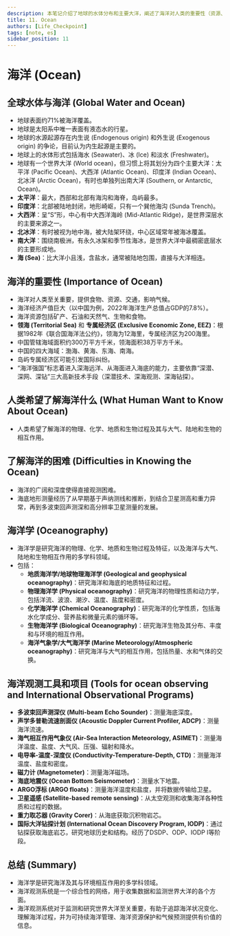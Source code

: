 ```yaml
---
description: 本笔记介绍了地球的水体分布和主要大洋，阐述了海洋对人类的重要性（资源、经济、专属经济区），讨论了了解海洋的困难和海洋学的多学科领域，并列举了主要的海洋观测工具和国际项目。
title: 11. Ocean
authors: [Life_Checkpoint]
tags: [note, es]
sidebar_position: 11
---
```

# 海洋 (Ocean)

## 全球水体与海洋 (Global Water and Ocean)

*   地球表面约71%被海洋覆盖。
*   地球是太阳系中唯一表面有液态水的行星。
*   地球的水源起源存在内生说 (Endogenous origin) 和外生说 (Exogenous origin) 的争论，目前认为内生起源是主要的。
*   地球上的水体形式包括海水 (Seawater)、冰 (Ice) 和淡水 (Freshwater)。
*   地球有一个世界大洋 (World ocean)，但习惯上将其划分为四个主要大洋：太平洋 (Pacific Ocean)、大西洋 (Atlantic Ocean)、印度洋 (Indian Ocean)、北冰洋 (Arctic Ocean)，有时也单独列出南大洋 (Southern, or Antarctic, Ocean)。
*   **太平洋**：最大，西部和北部有海沟和海脊，岛屿最多。
*   **印度洋**：北部被陆地封闭，地形崎岖，只有一个巽他海沟 (Sunda Trench)。
*   **大西洋**：呈“S”形，中心有中大西洋海岭 (Mid-Atlantic Ridge)，是世界深层水的主要来源之一。
*   **北冰洋**：有时被视为地中海，被大陆架环绕，中心区域常年被海冰覆盖。
*   **南大洋**：围绕南极洲，有永久冰架和季节性海冰，是世界大洋中最稠密底层水的主要形成地。
*   **海 (Sea)**：比大洋小且浅，含盐水，通常被陆地包围，直接与大洋相连。

## 海洋的重要性 (Importance of Ocean)

*   海洋对人类至关重要，提供食物、资源、交通，影响气候。
*   海洋经济产值巨大（以中国为例，2022年海洋生产总值占GDP的7.8%）。
*   海洋资源包括矿产、石油和天然气、生物和食物。
*   **领海 (Territorial Sea)** 和 **专属经济区 (Exclusive Economic Zone, EEZ)**：根据1982年《联合国海洋法公约》，领海为12海里，专属经济区为200海里。
*   中国管辖海域面积约300万平方千米，领海面积38万平方千米。
*   中国的四大海域：渤海、黄海、东海、南海。
*   岛屿专属经济区可能引发国际纠纷。
*   “海洋强国”标志着进入深海远洋、从海面进入海底的能力，主要依靠“深潜、深网、深钻”三大高新技术手段（深潜技术、深海观测、深海钻探）。

## 人类希望了解海洋什么 (What Human Want to Know About Ocean)

*   人类希望了解海洋的物理、化学、地质和生物过程及其与大气、陆地和生物的相互作用。

## 了解海洋的困难 (Difficulties in Knowing the Ocean)

*   海洋的广阔和深度使得直接观测困难。
*   海底地形测量经历了从早期基于声纳测线和推断，到结合卫星测高和重力异常，再到多波束回声测深和高分辨率卫星测量的发展。

## 海洋学 (Oceanography)

*   海洋学是研究海洋的物理、化学、地质和生物过程及特征，以及海洋与大气、陆地和生物相互作用的多学科领域。
*   包括：
    *   **地质海洋学/地球物理海洋学 (Geological and geophysical oceanography)**：研究海洋和海底的地质特征和过程。
    *   **物理海洋学 (Physical oceanography)**：研究海洋的物理性质和动力学，包括洋流、波浪、潮汐、温度、盐度和密度。
    *   **化学海洋学 (Chemical Oceanography)**：研究海洋的化学性质，包括海水化学成分、营养盐和微量元素的循环等。
    *   **生物海洋学 (Biological Oceanography)**：研究海洋生物及其分布、丰度和与环境的相互作用。
    *   **海洋气象学/大气海洋学 (Marine Meteorology/Atmospheric oceanography)**：研究海洋与大气的相互作用，包括热量、水和气体的交换。

## 海洋观测工具和项目 (Tools for ocean observing and International Observational Programs)

*   **多波束回声测深仪 (Multi-beam Echo Sounder)**：测量海底深度。
*   **声学多普勒流速剖面仪 (Acoustic Doppler Current Profiler, ADCP)**：测量海洋流速。
*   **海气相互作用气象仪 (Air-Sea Interaction Meteorology, ASIMET)**：测量海洋温度、盐度、大气风、压强、辐射和降水。
*   **电导率-温度-深度仪 (Conductivity-Temperature-Depth, CTD)**：测量海洋温度、盐度和密度。
*   **磁力计 (Magnetometer)**：测量海洋磁场。
*   **海底地震仪 (Ocean Bottom Seismometer)**：测量水下地震。
*   **ARGO浮标 (ARGO floats)**：测量海洋温度和盐度，并将数据传输给卫星。
*   **卫星遥感 (Satellite-based remote sensing)**：从太空观测和收集海洋各种性质和过程的数据。
*   **重力取芯器 (Gravity Corer)**：从海底获取沉积物岩芯。
*   **国际大洋钻探计划 (International Ocean Discovery Program, IODP)**：通过钻探获取海底岩芯，研究地球历史和结构。经历了DSDP、ODP、IODP I等阶段。

## 总结 (Summary)

*   海洋学是研究海洋及其与环境相互作用的多学科领域。
*   海洋观测系统是一个综合性的网络，用于收集数据和监测世界大洋的各个方面。
*   海洋观测系统对于监测和研究世界大洋至关重要，有助于追踪海洋状况变化、理解海洋过程，并为可持续海洋管理、海洋资源保护和气候预测提供有价值的信息。